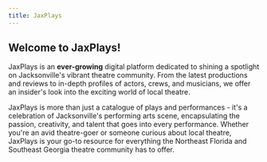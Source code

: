 ```yaml
---
title: JaxPlays
---
```

## Welcome to JaxPlays!

JaxPlays is an **ever-growing** digital platform dedicated to shining a spotlight on Jacksonville's vibrant theatre community. From the latest productions and reviews to in-depth profiles of actors, crews, and musicians, we offer an insider's look into the exciting world of local theatre.

JaxPlays is more than just a catalogue of plays and performances - it's a celebration of Jacksonville's performing arts scene, encapsulating the passion, creativity, and talent that goes into every performance. Whether you're an avid theatre-goer or someone curious about local theatre, JaxPlays is your go-to resource for everything the Northeast Florida and Southeast Georgia theatre community has to offer.
